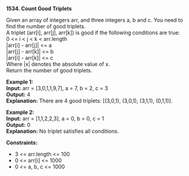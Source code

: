 **1534. Count Good Triplets**

Given an array of integers arr, and three integers a, b and c. You need to find the number of good triplets.   
A triplet (arr[i], arr[j], arr[k]) is good if the following conditions are true:   
0 <= i < j < k < arr.length   
|arr[i] - arr[j]| <= a   
|arr[j] - arr[k]| <= b  
|arr[i] - arr[k]| <= c  
Where |x| denotes the absolute value of x.  
Return the number of good triplets.  

**Example 1:**  
**Input:** arr = [3,0,1,1,9,7], a = 7, b = 2, c = 3  
**Output:** 4  
**Explanation:** There are 4 good triplets: [(3,0,1), (3,0,1), (3,1,1), (0,1,1)].  

**Example 2:**  
**Input:** arr = [1,1,2,2,3], a = 0, b = 0, c = 1  
**Output:** 0  
**Explanation:** No triplet satisfies all conditions.  

**Constraints:**
- 3 <= arr.length <= 100
- 0 <= arr[i] <= 1000
- 0 <= a, b, c <= 1000